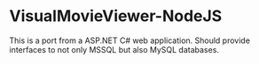 ﻿# VisualMovieViewer-NodeJS

This is a port from a ASP.NET C# web application.
Should provide interfaces to not only MSSQL but also MySQL databases.
